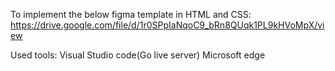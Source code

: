 To implement the below figma template in HTML and CSS:
https://drive.google.com/file/d/1r0SPpIaNqoC9_bRn8QUqk1PL9kHVoMpX/view

Used tools:
Visual Studio code(Go live server)
Microsoft edge
